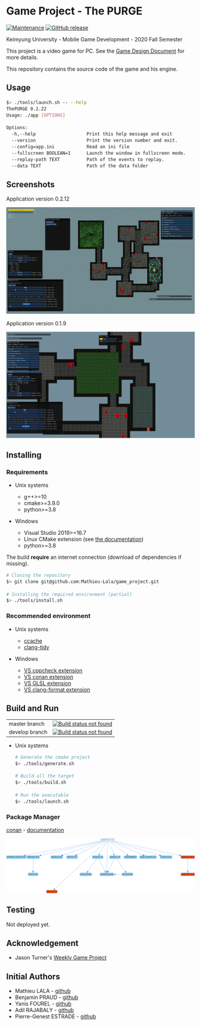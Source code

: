 # Game Project - The PURGE

[![Maintenance](https://img.shields.io/badge/Maintained%3F-yes-green.svg)](https://github.com/Mathieu-Lala/game_project/graphs/commit-activity)
[![GitHub release](https://img.shields.io/github/v/release/Mathieu-Lala/game_project)](https://github.com/Mathieu-Lala/game_project/releases/)

Keimyung University - Mobile Game Development - 2020 Fall Semester

This project is a video game for PC. See the [Game Design Document](doc/GDD_ten_page.pdf) for more details.

This repository contains the source code of the game and his engine.

## Usage

```sh
$> ./tools/launch.sh -- --help
ThePURGE 0.2.22
Usage: ./app [OPTIONS]

Options:
  -h,--help                   Print this help message and exit
  --version                   Print the version number and exit.
  --config=app.ini            Read an ini file
  --fullscreen BOOLEAN=1      Launch the window in fullscreen mode.
  --replay-path TEXT          Path of the events to replay.
  --data TEXT                 Path of the data folder
```

## Screenshots

Application version 0.2.12

![v0.2.12](./doc/screenshots/app_v0.2.12.gif)

Application version 0.1.9

![v0.1.9](./doc/screenshots/app_v0.1.9.png)

## Installing

### Requirements

* Unix systems

    * g++>=10
    * cmake>=3.9.0
    * python>=3.8

* Windows

    * Visual Studio 2019>=16.7
    * Linux CMake extension (see [the documentation](https://docs.microsoft.com/en-us/cpp/linux/cmake-linux-configure?view=vs-2019))
    * python>=3.8

The build **require** an internet connection (download of dependencies if missing).

```sh
# Cloning the repository
$> git clone git@github.com:Mathieu-Lala/game_project.git

# Installing the required environment (partial)
$> ./tools/install.sh
```

### Recommended environment

* Unix systems

    * [ccache](https://ccache.dev/)
    * [clang-tidy](https://clang.llvm.org/extra/clang-tidy/)

* Windows

    * [VS cppcheck extension](https://marketplace.visualstudio.com/items?itemName=Alexium.Cppcheckadd-in)
    * [VS conan extension](https://marketplace.visualstudio.com/items?itemName=conan-io.conan-vs-extension)
    * [VS GLSL extension](https://marketplace.visualstudio.com/items?itemName=DanielScherzer.GLSL)
    * [VS clang-format extension](https://marketplace.visualstudio.com/items?itemName=xaver.clang-format)

## Build and Run

<table>
    <tr>
        <td>master branch</td>
        <td>
            <a href="https://github.com/Mathieu-Lala/game_project/actions?query=branch%3Amaster">
                <img src="https://github.com/Mathieu-Lala/game_project/workflows/C++%20CMake%20Build/badge.svg?branch=master"
                    alt="Build status not found"
                >
            </a>
        </td>
    </tr>
    <tr>
        <td>
            develop branch
        </td>
        <td>
            <a href="https://github.com/Mathieu-Lala/game_project/actions?query=branch%3Adevelop">
                <img src="https://github.com/Mathieu-Lala/game_project/workflows/C++%20CMake%20Build/badge.svg?branch=develop"
                    alt="Build status not found"
                >
            </a>
        </td>
    </tr>
</table>

* Unix systems

    ```sh
    # Generate the cmake project
    $> ./tools/generate.sh

    # Build all the target
    $> ./tools/build.sh

    # Run the executable
    $> ./tools/launch.sh
    ```

### Package Manager

[conan](https://conan.io/) - [documentation](https://docs.conan.io/en/latest/)

![Dependencies](doc/conan_dependencies.png)

## Testing

Not deployed yet.

## Acknowledgement

* Jason Turner's [Weekly Game Project](https://github.com/lefticus/cpp_weekly_game_project)

## Initial Authors

* Mathieu LALA - [github](https://github.com/Mathieu-Lala)
* Benjamin PRAUD - [github](https://github.com/BenjaminPraud)
* Yanis FOUREL - [github](https://github.com/Yanis-F)
* Adil RAJABALY - [github](https://github.com/ADeal24)
* Pierre-Genest ESTRADE - [github](https://github.com/Pierre-Genest)
